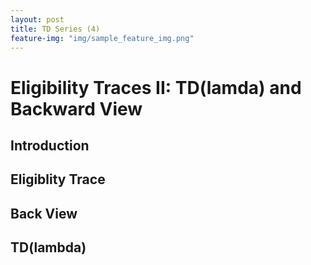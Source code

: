 ```yaml
---
layout: post
title: TD Series (4)
feature-img: "img/sample_feature_img.png"
---
```


# Eligibility Traces II: TD(lamda) and Backward View

## Introduction

## Eligiblity Trace

## Back View

## TD(lambda)
